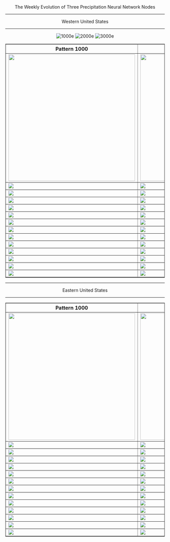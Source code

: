 <html>
  <head>
    <meta charset="utf-8">
    <meta name="viewport" content="width=device-width, initial-scale=1">
  </head>
  <body>
    <center>The Weekly Evolution of Three Precipitation Neural Network Nodes
  <hr>

<table border="1" cellpadding="1" cellspacing="1">
    <tr>
      <th>Pattern 1000</th>
      <th>Pattern 2000</th>
      <th>Pattern 3000</th>
    </tr>
    <tr>
      <td><img src="https://user-images.githubusercontent.com/75145898/108226847-7e6ade80-70fa-11eb-8543-b7e78eb28470.png" width="400"></td>
      <td><img src="https://user-images.githubusercontent.com/75145898/108226849-7f037500-70fa-11eb-9f1b-d8bd81c3164c.png" width="400"></td>
      <td><img src="https://user-images.githubusercontent.com/75145898/108226850-7f037500-70fa-11eb-8e74-8e79bcb3146d.png" width="400"></td>
    </tr>
    <tr>
      <td><img src="https://user-images.githubusercontent.com/75145898/108226852-7f037500-70fa-11eb-8efe-130780ee9eb3.png"></td>
      <td><img src="https://user-images.githubusercontent.com/75145898/108226854-7f037500-70fa-11eb-98dc-936585dd88e2.png"></td>
      <td><img src="https://user-images.githubusercontent.com/75145898/108226856-7f9c0b80-70fa-11eb-9c3e-e03250bf1864.png"></td>
    </tr>
    <tr>
      <td><img src="https://user-images.githubusercontent.com/75145898/108226857-7f9c0b80-70fa-11eb-8d9c-6e00c0319688.png"></td>
      <td><img src="https://user-images.githubusercontent.com/75145898/108226859-7f9c0b80-70fa-11eb-8cc3-27253c3a7899.png"></td>
      <td><img src="https://user-images.githubusercontent.com/75145898/108226860-8034a200-70fa-11eb-8b05-aa663f13093d.png"></td>
    </tr>
    <tr>
      <td><img src="https://user-images.githubusercontent.com/75145898/108226861-8034a200-70fa-11eb-85c2-599ebeb63bb6.png"></td>
      <td><img src="https://user-images.githubusercontent.com/75145898/108226862-8034a200-70fa-11eb-849b-35f2a8465355.png"></td>
      <td><img src="https://user-images.githubusercontent.com/75145898/108226863-8034a200-70fa-11eb-810a-9ae38f98114e.png"></td>
    </tr>
    <tr>
      <td><img src="https://user-images.githubusercontent.com/75145898/108230543-2209be00-70fe-11eb-8d2d-e767d4e72787.png"></td>
      <td><img src="https://user-images.githubusercontent.com/75145898/108230545-22a25480-70fe-11eb-8012-5bf0c33b8f72.png"></td>
      <td><img src="https://user-images.githubusercontent.com/75145898/108230546-22a25480-70fe-11eb-9b3c-82f8e92726e6.png"></td>
    </tr>
    <tr>
      <td><img src="https://user-images.githubusercontent.com/75145898/108230548-22a25480-70fe-11eb-8f10-1a63d8a3da3c.png"></td>
      <td><img src="https://user-images.githubusercontent.com/75145898/108230550-233aeb00-70fe-11eb-8bca-cb8da7ed5d24.png"></td>
      <td><img src="https://user-images.githubusercontent.com/75145898/108230551-233aeb00-70fe-11eb-8853-764b03fa7c1a.png"></td>
    </tr>
    <tr>
      <td><img src="https://user-images.githubusercontent.com/75145898/108230553-233aeb00-70fe-11eb-8859-e1a87994cb01.png"></td>
      <td><img src="https://user-images.githubusercontent.com/75145898/108230555-233aeb00-70fe-11eb-8e60-2843fd0d2bd6.png"></td>
      <td><img src="https://user-images.githubusercontent.com/75145898/108230556-23d38180-70fe-11eb-87c6-1336a1da3dad.png"></td>
    </tr>
    <tr>
      <td><img src="https://user-images.githubusercontent.com/75145898/108243597-81ba9600-710b-11eb-9609-a638e1febca2.png"></td>
      <td><img src="https://user-images.githubusercontent.com/75145898/108243599-82532c80-710b-11eb-8076-7733049bcb89.png"></td>
      <td><img src="https://user-images.githubusercontent.com/75145898/108243601-82532c80-710b-11eb-9a09-281b7c2c3e7c.png"></td>
    </tr>
    <tr>
      <td><img src="https://user-images.githubusercontent.com/75145898/108243603-82ebc300-710b-11eb-992f-84bb9932bd1a.png"></td>
      <td><img src="https://user-images.githubusercontent.com/75145898/108243604-82ebc300-710b-11eb-894c-0aa2e5a5a6c3.png"></td>
      <td><img src="https://user-images.githubusercontent.com/75145898/108243605-82ebc300-710b-11eb-958f-1903cc15b54d.png"></td>
    </tr>
    <tr>
      <td><img src="https://user-images.githubusercontent.com/75145898/108243606-82ebc300-710b-11eb-83e2-4d4ae4272a00.png"></td>
      <td><img src="https://user-images.githubusercontent.com/75145898/108243607-82ebc300-710b-11eb-837e-f9d33d8727da.png"></td>
      <td><img src="https://user-images.githubusercontent.com/75145898/108243608-83845980-710b-11eb-902d-cc4c5a76eb99.png"></td>
    </tr>
    <tr>
      <td><img src="https://user-images.githubusercontent.com/75145898/108243610-83845980-710b-11eb-9ac8-84e2c9ca9939.png"></td>
      <td><img src="https://user-images.githubusercontent.com/75145898/108243611-83845980-710b-11eb-88d7-7bb36acdda6f.png"></td>
      <td><img src="https://user-images.githubusercontent.com/75145898/108243613-83845980-710b-11eb-9f75-e4ab8928c052.png"></td>
    </tr>
    <tr>
      <td><img src="https://user-images.githubusercontent.com/75145898/108243616-841cf000-710b-11eb-9849-45d9222d0e86.png"></td>
      <td><img src="https://user-images.githubusercontent.com/75145898/108243617-841cf000-710b-11eb-9120-87a61ea81854.png"></td>
      <td><img src="https://user-images.githubusercontent.com/75145898/108243618-84b58680-710b-11eb-84df-9ac6d21fe44e.png"></td>
    </tr>
    <tr>
      <td><img src="https://user-images.githubusercontent.com/75145898/108243620-84b58680-710b-11eb-97b4-9612a65a8dee.png"></td>
      <td><img src="https://user-images.githubusercontent.com/75145898/108243621-84b58680-710b-11eb-90a7-df90ff349f8e.png"></td>
      <td><img src="https://user-images.githubusercontent.com/75145898/108243623-854e1d00-710b-11eb-8362-1bc542b4607b.png"></td>
    </tr>
    <tr>
      <td><img src="https://user-images.githubusercontent.com/75145898/108770856-152f0500-7518-11eb-88bc-b799903262ae.png"></td>
      <td><img src="https://user-images.githubusercontent.com/75145898/108770861-15c79b80-7518-11eb-8f78-d9cd2dcc858c.png"></td>
      <td><img src="https://user-images.githubusercontent.com/75145898/108770864-16603200-7518-11eb-91ad-b1191d97e2be.png"></td>
    </tr>
Western United States
<hr>

![1000e](https://user-images.githubusercontent.com/75145898/108770854-152f0500-7518-11eb-96de-dc3e8df404b8.png)
![2000e](https://user-images.githubusercontent.com/75145898/108770859-15c79b80-7518-11eb-81a9-8132f430f5db.png)
![3000e](https://user-images.githubusercontent.com/75145898/108770863-15c79b80-7518-11eb-97f6-0492f9953982.png)


<table border="1" cellpadding="1" cellspacing="1">
    <tr>
      <th>Pattern 1000</th>
      <th>Pattern 2000</th>
      <th>Pattern 3000</th>
    </tr>
    <tr>
      <td><img src="https://user-images.githubusercontent.com/75145898/108250029-00670180-7113-11eb-91fd-a98967d1fc2d.png" width="400"></td>
      <td><img src="https://user-images.githubusercontent.com/75145898/108250003-fd6c1100-7112-11eb-8759-257dbbed1f43.png" width="400"></td>
      <td><img src="https://user-images.githubusercontent.com/75145898/108250006-fe04a780-7112-11eb-9ec6-36aad4d0230b.png" width="400"></td>
    </tr>
    <tr>
      <td><img src="https://user-images.githubusercontent.com/75145898/108250008-fe04a780-7112-11eb-9696-664009ba21c9.png"></td>
      <td><img src="https://user-images.githubusercontent.com/75145898/108250009-fe04a780-7112-11eb-940c-a006df93e00a.png"></td>
      <td><img src="https://user-images.githubusercontent.com/75145898/108250010-fe04a780-7112-11eb-87fc-16df0305a206.png"></td>
    </tr>
    <tr>
      <td><img src="https://user-images.githubusercontent.com/75145898/108250013-fe04a780-7112-11eb-814f-4d6376097b26.png"></td>
      <td><img src="https://user-images.githubusercontent.com/75145898/108250014-fe9d3e00-7112-11eb-877a-7d6ab890cd75.png"></td>
      <td><img src="https://user-images.githubusercontent.com/75145898/108250015-fe9d3e00-7112-11eb-9334-be3a42127d58.png"></td>
    </tr>
    <tr>
      <td><img src="https://user-images.githubusercontent.com/75145898/108250017-ff35d480-7112-11eb-97f8-d01ab922368a.png"></td>
      <td><img src="https://user-images.githubusercontent.com/75145898/108250018-ff35d480-7112-11eb-9ebb-a2f6fb6c1590.png"></td>
      <td><img src="https://user-images.githubusercontent.com/75145898/108250019-ff35d480-7112-11eb-8df4-e58dc4dbe1c2.png"></td>
    </tr>
    <tr>
      <td><img src="https://user-images.githubusercontent.com/75145898/108250020-ff35d480-7112-11eb-86a0-2aed9e78f912.png"></td>
      <td><img src="https://user-images.githubusercontent.com/75145898/108250022-ffce6b00-7112-11eb-9a38-bd7801c5df63.png"></td>
      <td><img src="https://user-images.githubusercontent.com/75145898/108250023-ffce6b00-7112-11eb-8e8e-f199b13bb263.png"></td>
    </tr>
    <tr>
      <td><img src="https://user-images.githubusercontent.com/75145898/108250025-ffce6b00-7112-11eb-8c9b-2deced440c1f.png"></td>
      <td><img src="https://user-images.githubusercontent.com/75145898/108250026-ffce6b00-7112-11eb-8a94-a80ab755aa3b.png"></td>
      <td><img src="https://user-images.githubusercontent.com/75145898/108250027-ffce6b00-7112-11eb-9191-84cf5bd1bfe6.png"></td>
    </tr>
    <tr>
      <td><img src="https://user-images.githubusercontent.com/75145898/108263594-b89ca600-7123-11eb-885d-846b9bc90e3d.png"></td>
      <td><img src="https://user-images.githubusercontent.com/75145898/108263596-b9353c80-7123-11eb-9138-3dd07912aff2.png"></td>
      <td><img src="https://user-images.githubusercontent.com/75145898/108263597-b9353c80-7123-11eb-8220-b1938b4c5c9e.png"></td>
    </tr>
    <tr>
      <td><img src="https://user-images.githubusercontent.com/75145898/108263599-b9353c80-7123-11eb-9cc9-58438a1fa703.png"></td>
      <td><img src="https://user-images.githubusercontent.com/75145898/108263602-b9cdd300-7123-11eb-9e12-0c5b460fb78d.png"></td>
      <td><img src="https://user-images.githubusercontent.com/75145898/108263603-b9cdd300-7123-11eb-954d-ceb5c809fe11.png"></td>
    </tr>
    <tr>
      <td><img src="https://user-images.githubusercontent.com/75145898/108263605-b9cdd300-7123-11eb-8679-f43af764dc85.png"></td>
      <td><img src="https://user-images.githubusercontent.com/75145898/108263607-b9cdd300-7123-11eb-9b47-f3dc0b60eb63.png"></td>
      <td><img src="https://user-images.githubusercontent.com/75145898/108263608-ba666980-7123-11eb-9bc0-3cec3aaaeb40.png"></td>
    </tr>
    <tr>
      <td><img src="https://user-images.githubusercontent.com/75145898/108263610-ba666980-7123-11eb-810c-47bebb9c384f.png"></td>
      <td><img src="https://user-images.githubusercontent.com/75145898/108263611-ba666980-7123-11eb-960d-c0bd97795f1e.png"></td>
      <td><img src="https://user-images.githubusercontent.com/75145898/108263612-baff0000-7123-11eb-9caa-e6c47022ff1b.png"></td>
    </tr>
    <tr>
      <td><img src="https://user-images.githubusercontent.com/75145898/108263613-baff0000-7123-11eb-93b3-ce311d8ba27d.png"></td>
      <td><img src="https://user-images.githubusercontent.com/75145898/108263614-baff0000-7123-11eb-8a95-23310bef13d7.png"></td>
      <td><img src="https://user-images.githubusercontent.com/75145898/108263615-baff0000-7123-11eb-87ac-a6fe6bca4fed.png"></td>
    </tr>
    <tr>
      <td><img src="https://user-images.githubusercontent.com/75145898/108263616-baff0000-7123-11eb-92aa-597b8f2f254b.png"></td>
      <td><img src="https://user-images.githubusercontent.com/75145898/108263617-bb979680-7123-11eb-92eb-1eed7aa66054.png"></td>
      <td><img src="https://user-images.githubusercontent.com/75145898/108263618-bb979680-7123-11eb-97b0-a8103ff080d6.png"></td>
    </tr>
    <tr>
      <td><img src="https://user-images.githubusercontent.com/75145898/108263619-bb979680-7123-11eb-81f2-1505582b6d07.png"></td>
      <td><img src="https://user-images.githubusercontent.com/75145898/108263621-bb979680-7123-11eb-8d21-a681b03205bd.png"></td>
      <td><img src="https://user-images.githubusercontent.com/75145898/108263623-bc302d00-7123-11eb-9a3c-82223cd0085a.png"></td>
    </tr>
    <tr>
      <td><img src="https://user-images.githubusercontent.com/75145898/108770854-152f0500-7518-11eb-96de-dc3e8df404b8.png"></td>
      <td><img src="https://user-images.githubusercontent.com/75145898/108770859-15c79b80-7518-11eb-81a9-8132f430f5db.png"></td>
      <td><img src="https://user-images.githubusercontent.com/75145898/108770863-15c79b80-7518-11eb-97f6-0492f9953982.png"></td>
    </tr>
  <hr>
  
Eastern United States
<hr>
  
  

